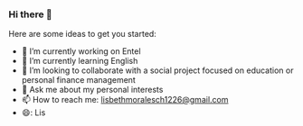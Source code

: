 ### Hi there 👋

Here are some ideas to get you started:

- 🔭 I’m currently working on Entel
- 🌱 I’m currently learning English 
- 👯 I’m looking to collaborate with a social project focused on education or personal finance management
- 💬 Ask me about my personal interests
- 📫 How to reach me: lisbethmoralesch1226@gmail.com
- 😄: Lis
